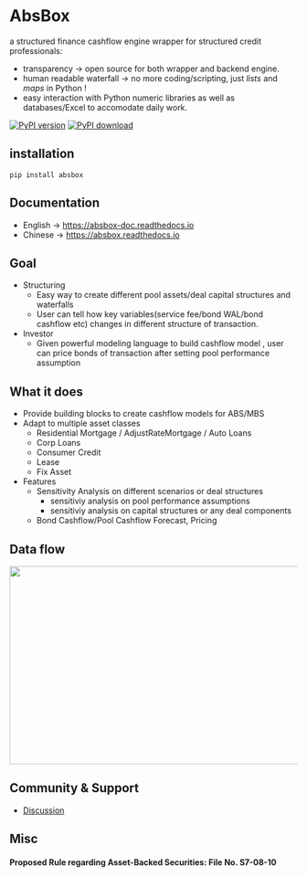 # AbsBox 
a structured finance cashflow engine wrapper for structured credit professionals:

* transparency -> open source for both wrapper and backend engine.
* human readable waterfall -> no more coding/scripting, just *lists* and *maps* in Python !
* easy interaction with Python numeric libraries as well as databases/Excel to accomodate daily work.

[![PyPI version](https://badge.fury.io/py/absbox.svg)](https://badge.fury.io/py/absbox)
[![PyPI download](https://img.shields.io/pypi/dm/absbox)](https://img.shields.io/pypi/dm/absbox)

## installation

    pip install absbox

## Documentation
* English -> https://absbox-doc.readthedocs.io
* Chinese -> https://absbox.readthedocs.io

## Goal
* Structuring
  * Easy way to create different pool assets/deal capital structures and waterfalls
  * User can tell how key variables(service fee/bond WAL/bond cashflow etc) changes in different structure of transaction.
* Investor
  * Given powerful modeling language to build cashflow model , user can price bonds of transaction after setting pool performance assumption

## What it does
* Provide building blocks to create cashflow models for ABS/MBS
* Adapt to multiple asset classes
    * Residential Mortgage / AdjustRateMortgage / Auto Loans
    * Corp Loans
    * Consumer Credit
    * Lease
    * Fix Asset
* Features
  * Sensitivity Analysis on different scenarios or deal structures
    * sensitiviy analysis on pool performance assumptions
    * sensitiviy analysis on capital structures or any deal components
  * Bond Cashflow/Pool Cashflow Forecast, Pricing

## Data flow

<img src="https://absbox-doc.readthedocs.io/en/latest/_images/Intergration.png" width="600" height="347"/>


## Community & Support

* [Discussion](https://github.com/yellowbean/AbsBox/discussions)


## Misc
#### Proposed Rule regarding Asset-Backed Securities: File No. S7-08-10

